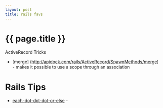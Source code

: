 ```yaml
---
layout: post
title: rails favs
---
```


{{ page.title }}
================

ActiveRecord Tricks
* [merge] (http://apidock.com/rails/ActiveRecord/SpawnMethods/merge) - makes it possible to use a scope through an association

Rails Tips
====
* [each-dot-dot-dot-or-else](http://www.justinweiss.com/blog/2014/11/24/each-dot-dot-dot-or-else/) - 

